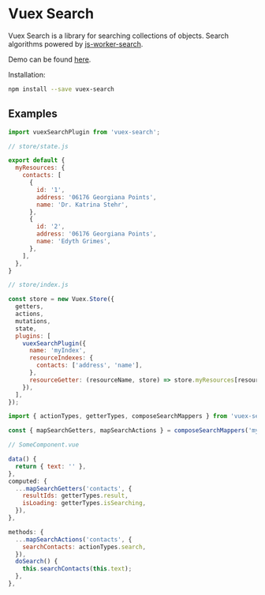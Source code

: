 # Vuex Search

Vuex Search is a library for searching collections of objects. Search algorithms powered by [js-worker-search](https://github.com/bvaughn/js-worker-search).

Demo can be found [here]().

Installation:

```bash
npm install --save vuex-search
```

## Examples

```javascript
import vuexSearchPlugin from 'vuex-search';
```

```javascript
// store/state.js

export default {
  myResources: {
    contacts: [
      {
        id: '1',
        address: '06176 Georgiana Points',
        name: 'Dr. Katrina Stehr',
      },
      {
        id: '2',
        address: '06176 Georgiana Points',
        name: 'Edyth Grimes',
      },
    ],
  },
}
```

```javascript
// store/index.js

const store = new Vuex.Store({
  getters,
  actions,
  mutations,
  state,
  plugins: [
    vuexSearchPlugin({
      name: 'myIndex',
      resourceIndexes: {
        contacts: ['address', 'name'],
      },
      resourceGetter: (resourceName, store) => store.myResources[resourceName],
    }),
  ],
});
```

```javascript
import { actionTypes, getterTypes, composeSearchMappers } from 'vuex-search';
```

```javascript
const { mapSearchGetters, mapSearchActions } = composeSearchMappers('myIndex');
```

```javascript
// SomeComponent.vue

data() {
  return { text: '' },
},
computed: {
  ...mapSearchGetters('contacts', {
    resultIds: getterTypes.result,
    isLoading: getterTypes.isSearching,
  }),
},

methods: {
  ...mapSearchActions('contacts', {
    searchContacts: actionTypes.search,
  }),
  doSearch() {
    this.searchContacts(this.text);
  },
},
```